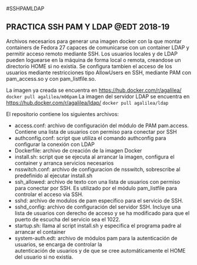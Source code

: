 #SSHPAMLDAP 
## PRACTICA SSH PAM Y LDAP @EDT 2018-19
Archivos necesarios para generar una imagen docker con la que montar containers de 
Fedora 27 capaces de comunicarse con un container LDAP y permitir acceso remoto mediante SSH. Los usuarios locales y de LDAP
pueden loguearse en la máquina de forma local o remota, creandose un directorio HOME si no existía.
   Se configura tambien el acceso de los usuarios mediante restricciones tipo AllowUsers en SSH, mediante PAM con pam_access.so y con pam_listfile.so.

La imagen ya creada se encuentra en https://hub.docker.com/r/agalilea/
```docker pull agalilea/m06pam```
La imagen del servidor LDAP se encuentra en https://hub.docker.com/r/agalilea/ldap/
```docker pull agalilea/ldap```

El repositorio contiene los siguientes archivos:
  * access.conf: archivo de configuración del módulo de PAM pam.access. Contiene una lista de usuarios con permiso para conectar por SSH
  * authconfig.conf: script que utiliza el comando authconfig para configurar la conexión con LDAP  
  * Dockerfile: archivo de creación de la imagen Docker  
  * install.sh: script que se ejecuta al arrancar la imagen, configura el container y arranca servicios necesarios  
  * nsswitch.conf: archivo de configuracion de nsswitch, sobrescribe al predefinido al ejecutar install.sh  
  * ssh_allowed: archivo de texto con una lista de usuarios con permiso para conectar por SSH. Es utilizado por el módulo pam_listfile para controlar el acceso via SSH.
  * sshd: archivo de modulos de pam específico para el servicio de SSH.
  * sshd_config: archivo de configuración del servidor SSH. Incluye una lista de usuarios con derecho de acceso y se ha modificado para que el puerto de escucha del servicio sea el 1022.
  * startup.sh: llama al script install.sh y especifica el programa padre al arrancar el container  
  * system-auth.edt: archivo de módulos pam para la autenticación de usuarios, se encarga de controlar la   
autenticación de usuarios y de que se cree automáticamente el HOME del usuario si no existía.
